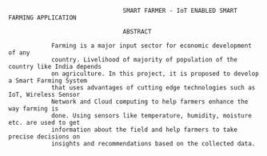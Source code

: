             						SMART FARMER - IoT ENABLED SMART FARMING APPLICATION

									ABSTRACT 
											
				Farming is a major input sector for economic development of any
				country. Livelihood of majority of population of the country like India depends
				on agriculture. In this project, it is proposed to develop a Smart Farming System
				that uses advantages of cutting edge technologies such as IoT, Wireless Sensor
				Network and Cloud computing to help farmers enhance the way farming is
				done. Using sensors like temperature, humidity, moisture etc. are used to get
				information about the field and help farmers to take precise decisions on
				insights and recommendations based on the collected data.                                              
